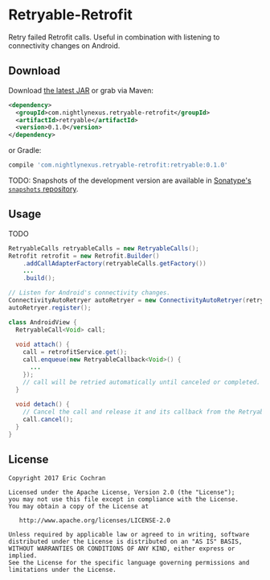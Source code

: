 Retryable-Retrofit
====================

Retry failed Retrofit calls. Useful in combination with listening to connectivity changes on Android.


Download
--------

Download [the latest JAR][jar] or grab via Maven:
```xml
<dependency>
  <groupId>com.nightlynexus.retryable-retrofit</groupId>
  <artifactId>retryable</artifactId>
  <version>0.1.0</version>
</dependency>
```
or Gradle:
```groovy
compile 'com.nightlynexus.retryable-retrofit:retryable:0.1.0'
```

TODO: Snapshots of the development version are available in [Sonatype's `snapshots` repository][snap].



Usage
-----

TODO
```java
RetryableCalls retryableCalls = new RetryableCalls();
Retrofit retrofit = new Retrofit.Builder()
    .addCallAdapterFactory(retryableCalls.getFactory())
    ...
    .build();

// Listen for Android's connectivity changes.
ConnectivityAutoRetryer autoRetryer = new ConnectivityAutoRetryer(retryableCalls, context);
autoRetryer.register();

class AndroidView {
  RetryableCall<Void> call;
  
  void attach() {
    call = retrofitService.get();
    call.enqueue(new RetryableCallback<Void>() {
      ...
    });
    // call will be retried automatically until canceled or completed.
  }
  
  void detach() {
    // Cancel the call and release it and its callback from the RetryableCalls instance if it has not been completed yet.
    call.cancel();
  }
}
```


License
-------

    Copyright 2017 Eric Cochran

    Licensed under the Apache License, Version 2.0 (the "License");
    you may not use this file except in compliance with the License.
    You may obtain a copy of the License at

       http://www.apache.org/licenses/LICENSE-2.0

    Unless required by applicable law or agreed to in writing, software
    distributed under the License is distributed on an "AS IS" BASIS,
    WITHOUT WARRANTIES OR CONDITIONS OF ANY KIND, either express or implied.
    See the License for the specific language governing permissions and
    limitations under the License.



 [jar]: https://search.maven.org/classic/remote_content?g=com.nightlynexus.retryable-retrofit&a=retryable&v=LATEST
 [snap]: https://oss.sonatype.org/content/repositories/snapshots/
